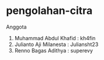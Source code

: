 # pengolahan-citra
Anggota
1. Muhammad Abdul Khafid : kh4fin
2. Julianto Aji Milanesta : Juliansht23
3. Renno Bagas Adithya : superevy
